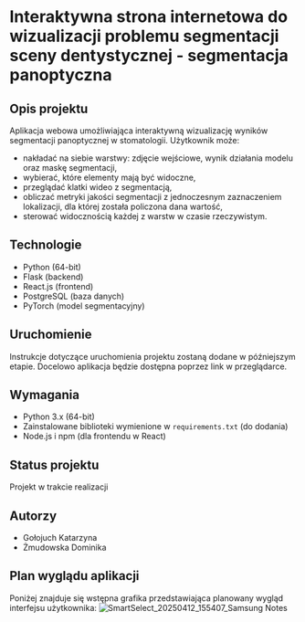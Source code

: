 # Interaktywna strona internetowa do wizualizacji problemu segmentacji sceny dentystycznej - segmentacja panoptyczna

## Opis projektu

Aplikacja webowa umożliwiająca interaktywną wizualizację wyników segmentacji panoptycznej w stomatologii. Użytkownik może:

- nakładać na siebie warstwy: zdjęcie wejściowe, wynik działania modelu oraz maskę segmentacji,
- wybierać, które elementy mają być widoczne,
- przeglądać klatki wideo z segmentacją,
- obliczać metryki jakości segmentacji z jednoczesnym zaznaczeniem lokalizacji, dla której została policzona dana wartość,
- sterować widocznością każdej z warstw w czasie rzeczywistym.

## Technologie

- Python (64-bit)
- Flask (backend)
- React.js (frontend)
- PostgreSQL (baza danych)
- PyTorch (model segmentacyjny)

## Uruchomienie

Instrukcje dotyczące uruchomienia projektu zostaną dodane w późniejszym etapie. Docelowo aplikacja będzie dostępna poprzez link w przeglądarce.

## Wymagania

- Python 3.x (64-bit)
- Zainstalowane biblioteki wymienione w `requirements.txt` (do dodania)
- Node.js i npm (dla frontendu w React)

## Status projektu

Projekt w trakcie realizacji

## Autorzy

- Gołojuch Katarzyna  
- Żmudowska Dominika

## Plan wyglądu aplikacji

Poniżej znajduje się wstępna grafika przedstawiająca planowany wygląd interfejsu użytkownika:
![SmartSelect_20250412_155407_Samsung Notes](https://github.com/user-attachments/assets/9964d4d5-d745-4f30-aa99-067b51d389db)



